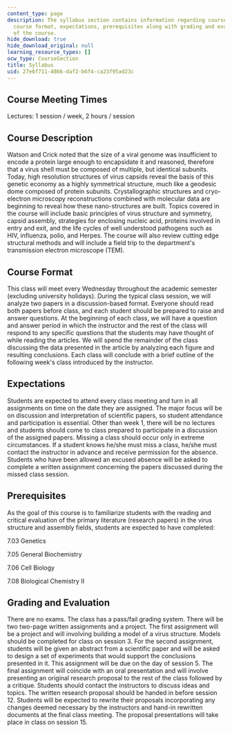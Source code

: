 ```yaml
---
content_type: page
description: The syllabus section contains information regarding course description,
  course format, expectations, prerequisites along with grading and evaluation criteria
  of the course.
hide_download: true
hide_download_original: null
learning_resource_types: []
ocw_type: CourseSection
title: Syllabus
uid: 27e6f711-4866-daf2-b6f4-ca23f95ad23c
---
```


Course Meeting Times
--------------------

Lectures: 1 session / week, 2 hours / session

Course Description
------------------

Watson and Crick noted that the size of a viral genome was insufficient to encode a protein large enough to encapsidate it and reasoned, therefore that a virus shell must be composed of multiple, but identical subunits. Today, high resolution structures of virus capsids reveal the basis of this genetic economy as a highly symmetrical structure, much like a geodesic dome composed of protein subunits. Crystallographic structures and cryo-electron microscopy reconstructions combined with molecular data are beginning to reveal how these nano-structures are built. Topics covered in the course will include basic principles of virus structure and symmetry, capsid assembly, strategies for enclosing nucleic acid, proteins involved in entry and exit, and the life cycles of well understood pathogens such as HIV, influenza, polio, and Herpes. The course will also review cutting edge structural methods and will include a field trip to the department's transmission electron microscope (TEM).

Course Format
-------------

This class will meet every Wednesday throughout the academic semester (excluding university holidays). During the typical class session, we will analyze two papers in a discussion-based format. Everyone should read both papers before class, and each student should be prepared to raise and answer questions. At the beginning of each class, we will have a question and answer period in which the instructor and the rest of the class will respond to any specific questions that the students may have thought of while reading the articles. We will spend the remainder of the class discussing the data presented in the article by analyzing each figure and resulting conclusions. Each class will conclude with a brief outline of the following week's class introduced by the instructor.

Expectations
------------

Students are expected to attend every class meeting and turn in all assignments on time on the date they are assigned. The major focus will be on discussion and interpretation of scientific papers, so student attendance and participation is essential. Other than week 1, there will be no lectures and students should come to class prepared to participate in a discussion of the assigned papers. Missing a class should occur only in extreme circumstances. If a student knows he/she must miss a class, he/she must contact the instructor in advance and receive permission for the absence. Students who have been allowed an excused absence will be asked to complete a written assignment concerning the papers discussed during the missed class session.

Prerequisites
-------------

As the goal of this course is to familiarize students with the reading and critical evaluation of the primary literature (research papers) in the virus structure and assembly fields, students are expected to have completed:

7.03 Genetics

7.05 General Biochemistry

7.06 Cell Biology

7.08 Biological Chemistry II

Grading and Evaluation
----------------------

There are no exams. The class has a pass/fail grading system. There will be two two-page written assignments and a project. The first assignment will be a project and will involving building a model of a virus structure. Models should be completed for class on session 3. For the second assignment, students will be given an abstract from a scientific paper and will be asked to design a set of experiments that would support the conclusions presented in it. This assignment will be due on the day of session 5. The final assignment will coincide with an oral presentation and will involve presenting an original research proposal to the rest of the class followed by a critique. Students should contact the instructors to discuss ideas and topics. The written research proposal should be handed in before session 12. Students will be expected to rewrite their proposals incorporating any changes deemed necessary by the instructors and hand-in rewritten documents at the final class meeting. The proposal presentations will take place in class on session 15.